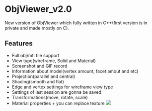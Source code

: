 # ObjViewer_v2.0
New version of ObjViewer which fully written in C++(first version is in private and made mostly on C). 
## Features
- Full obj/mtl file support
- View type(wireframe, Solid and Material)
- Screenshot and GIF record
- Information about model(vertex amount, facet amout and etc)
- Projection(parallel and central)
- Shading(smooth and flat)
- Edge and vertex settings for wireframe view type
- Settings of last session are gonna be saved
- Transformations(move, rotate, scale)
- Material properties + you can replace texture
![](mics/view_type.gif)
